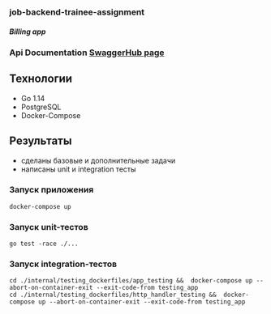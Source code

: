 ### job-backend-trainee-assignment
##### Billing app

### Api Documentation [SwaggerHub page](https://app.swaggerhub.com/apis-docs/maxp007/api_job_backend_trainee_assignment/1.0.0)

## Технологии
* Go 1.14
* PostgreSQL 
* Docker-Compose

## Результаты
* сделаны базовые и дополнительные задачи
* написаны unit и integration тесты    

### Запуск приложения 
    docker-compose up  

### Запуск unit-тестов
    go test -race ./...
      
### Запуск integration-тестов
    cd ./internal/testing_dockerfiles/app_testing &&  docker-compose up --abort-on-container-exit --exit-code-from testing_app
    cd ./internal/testing_dockerfiles/http_handler_testing &&  docker-compose up --abort-on-container-exit --exit-code-from testing_app